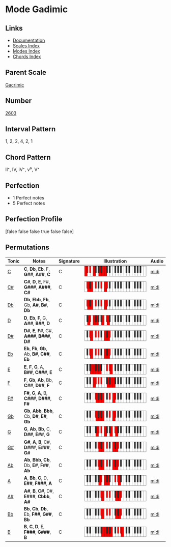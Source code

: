 # Mode Gadimic

## Links

- [Documentation](index.md)
- [Scales Index](Scales.md)
- [Modes Index](Modes.md)
- [Chords Index](Chords.md)

## Parent Scale

[Gacrimic](ScaleGacrimic.md)

## Number

[2603](https://ianring.com/musictheory/scales/2603)

## Interval Pattern

1, 2, 2, 4, 2, 1

## Chord Pattern

II⁺, IV, IV⁺, v⁰, V⁺

## Perfection

- 1 Perfect notes
- 5 Perfect notes

## Perfection Profile

[false false false true false false]

## Permutations

| Tonic | Notes | Signature | Illustration | Audio |
|-------|-------|-----------|--------------|-------|
| [C](ModeCNaturalGadimic.md) | **C**, **Db**, **Eb**, F, **G##**, **A##**, **C** | C | ![CNaturalGadimic](ModeCNaturalGadimic.png) | [midi](https://github.com/edipermadi/music/blob/main/docs/ModeCNaturalGadimic.mid?raw=true) |
| [C#](ModeCSharpGadimic.md) | **C#**, **D**, **E**, F#, **G###**, **A###**, **C#** | C | ![CSharpGadimic](ModeCSharpGadimic.png) | [midi](https://github.com/edipermadi/music/blob/main/docs/ModeCSharpGadimic.mid?raw=true) |
| [Db](ModeDFlatGadimic.md) | **Db**, **Ebb**, **Fb**, Gb, **A#**, **B#**, **Db** | C | ![DFlatGadimic](ModeDFlatGadimic.png) | [midi](https://github.com/edipermadi/music/blob/main/docs/ModeDFlatGadimic.mid?raw=true) |
| [D](ModeDNaturalGadimic.md) | **D**, **Eb**, **F**, G, **A##**, **B##**, **D** | C | ![DNaturalGadimic](ModeDNaturalGadimic.png) | [midi](https://github.com/edipermadi/music/blob/main/docs/ModeDNaturalGadimic.mid?raw=true) |
| [D#](ModeDSharpGadimic.md) | **D#**, **E**, **F#**, G#, **A###**, **B###**, **D#** | C | ![DSharpGadimic](ModeDSharpGadimic.png) | [midi](https://github.com/edipermadi/music/blob/main/docs/ModeDSharpGadimic.mid?raw=true) |
| [Eb](ModeEFlatGadimic.md) | **Eb**, **Fb**, **Gb**, Ab, **B#**, **C##**, **Eb** | C | ![EFlatGadimic](ModeEFlatGadimic.png) | [midi](https://github.com/edipermadi/music/blob/main/docs/ModeEFlatGadimic.mid?raw=true) |
| [E](ModeENaturalGadimic.md) | **E**, **F**, **G**, A, **B##**, **C###**, **E** | C | ![ENaturalGadimic](ModeENaturalGadimic.png) | [midi](https://github.com/edipermadi/music/blob/main/docs/ModeENaturalGadimic.mid?raw=true) |
| [F](ModeFNaturalGadimic.md) | **F**, **Gb**, **Ab**, Bb, **C##**, **D##**, **F** | C | ![FNaturalGadimic](ModeFNaturalGadimic.png) | [midi](https://github.com/edipermadi/music/blob/main/docs/ModeFNaturalGadimic.mid?raw=true) |
| [F#](ModeFSharpGadimic.md) | **F#**, **G**, **A**, B, **C###**, **D###**, **F#** | C | ![FSharpGadimic](ModeFSharpGadimic.png) | [midi](https://github.com/edipermadi/music/blob/main/docs/ModeFSharpGadimic.mid?raw=true) |
| [Gb](ModeGFlatGadimic.md) | **Gb**, **Abb**, **Bbb**, Cb, **D#**, **E#**, **Gb** | C | ![GFlatGadimic](ModeGFlatGadimic.png) | [midi](https://github.com/edipermadi/music/blob/main/docs/ModeGFlatGadimic.mid?raw=true) |
| [G](ModeGNaturalGadimic.md) | **G**, **Ab**, **Bb**, C, **D##**, **E##**, **G** | C | ![GNaturalGadimic](ModeGNaturalGadimic.png) | [midi](https://github.com/edipermadi/music/blob/main/docs/ModeGNaturalGadimic.mid?raw=true) |
| [G#](ModeGSharpGadimic.md) | **G#**, **A**, **B**, C#, **D###**, **E###**, **G#** | C | ![GSharpGadimic](ModeGSharpGadimic.png) | [midi](https://github.com/edipermadi/music/blob/main/docs/ModeGSharpGadimic.mid?raw=true) |
| [Ab](ModeAFlatGadimic.md) | **Ab**, **Bbb**, **Cb**, Db, **E#**, **F##**, **Ab** | C | ![AFlatGadimic](ModeAFlatGadimic.png) | [midi](https://github.com/edipermadi/music/blob/main/docs/ModeAFlatGadimic.mid?raw=true) |
| [A](ModeANaturalGadimic.md) | **A**, **Bb**, **C**, D, **E##**, **F###**, **A** | C | ![ANaturalGadimic](ModeANaturalGadimic.png) | [midi](https://github.com/edipermadi/music/blob/main/docs/ModeANaturalGadimic.mid?raw=true) |
| [A#](ModeASharpGadimic.md) | **A#**, **B**, **C#**, D#, **E###**, **Cbbb**, **A#** | C | ![ASharpGadimic](ModeASharpGadimic.png) | [midi](https://github.com/edipermadi/music/blob/main/docs/ModeASharpGadimic.mid?raw=true) |
| [Bb](ModeBFlatGadimic.md) | **Bb**, **Cb**, **Db**, Eb, **F##**, **G##**, **Bb** | C | ![BFlatGadimic](ModeBFlatGadimic.png) | [midi](https://github.com/edipermadi/music/blob/main/docs/ModeBFlatGadimic.mid?raw=true) |
| [B](ModeBNaturalGadimic.md) | **B**, **C**, **D**, E, **F###**, **G###**, **B** | C | ![BNaturalGadimic](ModeBNaturalGadimic.png) | [midi](https://github.com/edipermadi/music/blob/main/docs/ModeBNaturalGadimic.mid?raw=true) |

